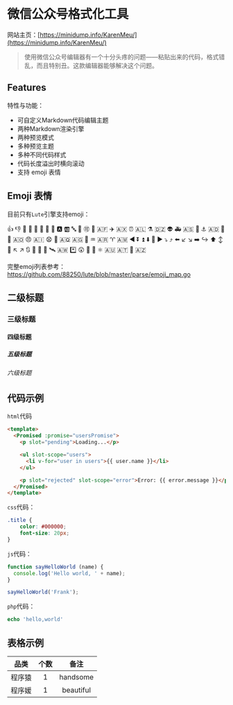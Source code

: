 # 微信公众号格式化工具

网站主页：[https://minidump.info/KarenMeu/](https://minidump.info/KarenMeu/)

> 使用微信公众号编辑器有一个十分头疼的问题——粘贴出来的代码，格式错乱，而且特别丑。这款编辑器能够解决这个问题。

## Features
特性与功能：
- 可自定义Markdown代码编辑主题
- 两种Markdown渲染引擎
- 两种预览模式
- 多种预览主题
- 多种不同代码样式
- 代码长度溢出时横向滚动
- 支持 emoji 表情

## Emoji 表情

目前只有`Lute`引擎支持emoji：

:+1: :-1: :100: :1234: :1st_place_medal: :2nd_place_medal: :3rd_place_medal: :8ball: :a: :ab: :abc: :abcd: :accept: :aerial_tramway: :afghanistan: :airplane: :aland_islands: :alarm_clock: :albania: :alembic: :algeria: :alien: :ambulance: :american_samoa: :amphora: :anchor: :andorra: :angel: :anger: :angola: :angry: :anguilla: :anguished: :ant: :antarctica: :antigua_barbuda: :apple: :aquarius: :argentina: :aries: :armenia: :arrow_backward: :arrow_double_down: :arrow_double_up: :arrow_down: :arrow_down_small: :arrow_forward: :arrow_heading_down: :arrow_heading_up: :arrow_left: :arrow_lower_left: :arrow_lower_right: :arrow_right: :arrow_right_hook: :arrow_up: :arrow_up_down: :arrow_up_small: :arrow_upper_left: :arrow_upper_right: :arrows_clockwise: :arrows_counterclockwise: :art: :articulated_lorry: :artificial_satellite: :aruba: :asterisk: :astonished: :athletic_shoe: :atm: :atom_symbol: :australia: :austria: :avocado: :azerbaijan: 

完整emoji列表参考：https://github.com/88250/lute/blob/master/parse/emoji_map.go

## 二级标题

### 三级标题

#### 四级标题

##### 五级标题

###### 六级标题

## 代码示例
`html`代码
```html
<template>
  <Promised :promise="usersPromise">
    <p slot="pending">Loading...</p>

    <ul slot-scope="users">
      <li v-for="user in users">{{ user.name }}</li>
    </ul>

    <p slot="rejected" slot-scope="error">Error: {{ error.message }}</p>
  </Promised>
</template>
```

`css`代码：
```css
.title {
    color: #000000;
    font-size: 20px;
}
```

`js`代码：
```javascript
function sayHelloWorld (name) {
  console.log('Hello world, ' + name);
}

sayHelloWorld('Frank');
```

`php`代码：

```php
echo 'hello,world'
```

## 表格示例

| 品类 | 个数 | 备注 |
|:-----:|:-----:|:------:|
| 程序猿 | 1   | handsome |
| 程序媛 | 1   | beautiful |


